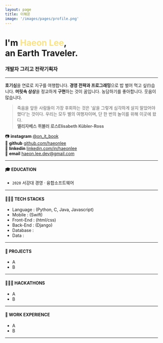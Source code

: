 ```yaml
---
layout: page
title: 이해온
image: '/images/pages/profile.png'
---
```


# I'm <span style="color:#fae383">Haeon Lee</span>, <br/> an Earth Traveler.
### 개발자 그리고 전략기획자
---

**호기심**을 연료로 지구를 여행합니다. **경영 전략과 프로그래밍**으로 밥 벌어 먹고 싶(!)습니다. **머릿속 상상**을 정교하게 **구현**하는 것이 꿈입니다. 농담하기를 좋아합니다. 웃음이 많습니다. 

> 죽음을 앞둔 사람들이 가장 후회하는 것은 '삶을 그렇게 심각하게 살지 말았어야 했다'는 것이다.
우리는 모두 별의 여행자이며, 단 한 번의 놀이를 위해 이곳에 왔다. <br/> 
**엘리자베스 퀴블러 로스Elisabeth Kübler-Ross**

📷 **instagram** [@on_it_book](https://www.instagram.com/on_it_book) <br/>
🌿 **github** [github.com/haeonlee](https://github.com/haeonlee) <br/>
🔗 **linkedin** [linkedin.com/in/haeonlee](https://www.linkedin.com/in/haeonlee/) <br/>
📮 **email** haeon.lee.dev@gmail.com

---

#### 🎓 **EDUCATION** 
- `2020` 서강대 경영 · 융합소프트웨어

---

#### 👩🏻‍💻 **TECH STACKS** 
- Language : (Python, C, Java, Javascript)
- Mobile : (Swift)
- Front-End : (html/css)
- Back-End : (Django)
- Database :
- Data :

---

#### 📑 **PROJECTS** 
- A
- B

---

#### 🏃🏻‍♀️ **HACKATHONS** 
- A
- B

---

#### 🏢 **WORK EXPERIENCE** 
- A
- B

---